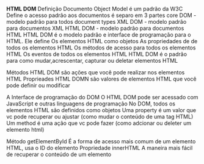 **HTML DOM**
Definição
	Documento Object Model é um padrão da W3C
	Define o acesso padrão aos documentos
	é separo em 3 partes
		core DOM - modelo padrão para todos document types
		XML DOM - modelo padrão para documentos XML
		HTML DOM - modelo padrão para documentos HTML
	HTML DOM é o modelo padrão e interface de programação para o HTML. Ele define
		Os elementos HTML como objetos
		As propriedades de de todos os elementos HTML
		Os métodos de acesso para todos os elementos HTML
		Os eventos de todos os elementos HTML
	HTML DOM é o padrão para como mudar,acrescentar, capturar ou deletar elementos HTML

Métodos HTML DOM são ações que você pode realizar nos elementos HTML
Proprieades HTML DOMN são valores de elementos HTML que você pode definir ou modificar 

A Interface de programação do DOM
	O HTML DOM pode ser acessado com JavaScript e outras linguagens de programação
	No DOM, todos os elementos HTML são definidos como objetos
	Uma property é um valor que vc pode recuperar ou ajustar (como mudar o conteúdo de uma tag HTML)
	Um method é uma ação que vc pode fazer (como adcionar ou deleter um elemento html)

Método getElementById 
	É a forma de acesso mais comum de um elemento HTML, usa o ID do elemento
Propriedade innerHTML
	A maneira mais fácil de recuperar o conteúdo de um elemento 
	
